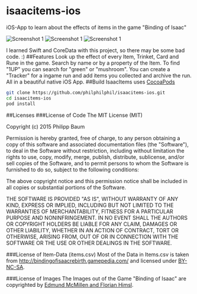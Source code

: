 # isaacitems-ios
iOS-App to learn about the effects of items in the game "Binding of Isaac"

![Screenshot 1](https://thinkcoding.org/isaacitems/screenshot-1.jpg)
![Screenshot 1](https://thinkcoding.org/isaacitems/screenshot-2.jpg)
![Screenshot 1](https://thinkcoding.org/isaacitems/screenshot-3.jpg)

I learned Swift and CoreData with this project, so there may be some bad code. :)
##Features
Look up the effect of every Item, Trinket, Card and Rune in the game.
Search by name or by a property of the Item. To find "1UP" 
you can search for "green" or "mushroom".
You can create a "Tracker" for a ingame run and add items you collected
and archive the run. All in a beautiful native iOS App. 
##Build
IsaacItems uses [CocoaPods](https://cocoapods.org)
```bash
git clone https://github.com/philphilphil/isaacitems-ios.git
cd isaacitems-ios
pod install
```

##Licenses
###License of Code
The MIT License (MIT)

Copyright (c) 2015 Philipp Baum

Permission is hereby granted, free of charge, to any person obtaining a copy
of this software and associated documentation files (the "Software"), to deal
in the Software without restriction, including without limitation the rights
to use, copy, modify, merge, publish, distribute, sublicense, and/or sell
copies of the Software, and to permit persons to whom the Software is
furnished to do so, subject to the following conditions:

The above copyright notice and this permission notice shall be included in all
copies or substantial portions of the Software.

THE SOFTWARE IS PROVIDED "AS IS", WITHOUT WARRANTY OF ANY KIND, EXPRESS OR
IMPLIED, INCLUDING BUT NOT LIMITED TO THE WARRANTIES OF MERCHANTABILITY,
FITNESS FOR A PARTICULAR PURPOSE AND NONINFRINGEMENT. IN NO EVENT SHALL THE
AUTHORS OR COPYRIGHT HOLDERS BE LIABLE FOR ANY CLAIM, DAMAGES OR OTHER
LIABILITY, WHETHER IN AN ACTION OF CONTRACT, TORT OR OTHERWISE, ARISING FROM,
OUT OF OR IN CONNECTION WITH THE SOFTWARE OR THE USE OR OTHER DEALINGS IN THE
SOFTWARE.

###License of Item-Data (items.csv)
Most of the Data in Items.csv is taken from http://bindingofisaacrebirth.gamepedia.com/ and licensed under [BY-NC-SA](http://creativecommons.org/licenses/by-nc-sa/3.0/).

###License of Images 
The Images out of the Game "Binding of Isaac" are copyrighted by [Edmund McMillen and Florian Himsl](http://edmundm.com).
